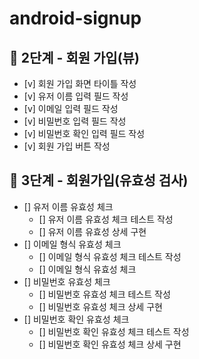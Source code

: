 # android-signup

## :rocket: 2단계 - 회원 가입(뷰)
- [v] 회원 가입 화면 타이틀 작성
- [v] 유저 이름 입력 필드 작성
- [v] 이메일 입력 필드 작성
- [v] 비밀번호 입력 필드 작성
- [v] 비밀번호 확인 입력 필드 작성
- [v] 회원 가입 버튼 작성

## :rocket: 3단계 - 회원가입(유효성 검사)
- [] 유저 이름 유효성 체크
  - [] 유저 이름 유효성 체크 테스트 작성
  - [] 유저 이름 유효성 상세 구현
- [] 이메일 형식 유효성 체크
  - [] 이메일 형식 유효성 체크 테스트 작성
  - [] 이메일 형식 유효성 체크
- [] 비밀번호 유효성 체크
  - [] 비밀번호 유효성 체크 테스트 작성
  - [] 비밀번호 유효성 체크 상세 구현
- [] 비밀번호 확인 유효성 체크
  - [] 비밀번호 확인 유효성 체크 테스트 작성
  - [] 비밀번호 확인 유효성 체크 상세 구현

